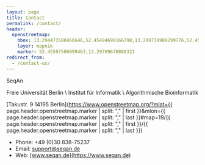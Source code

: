 ```yaml
---
layout: page
title: Contact
permalink: /contact/
header:
  openstreetmap:
    bbox: 13.294473588466646,52.45494698166798,13.299719989299776,52.45700313231881
    layer: mapnik
    marker: 52.45597506899463,13.29709678888321
redirect_from:
  - /contact-us/
---
```


SeqAn

Freie Universität Berlin \\
Institut für Informatik \\
Algorithmische Bioinformatik

[Takustr. 9 14195 Berlin](https://www.openstreetmap.org/?mlat={{ page.header.openstreetmap.marker | split: "," | first }}&amp;mlon={{ page.header.openstreetmap.marker | split: "," | last }}#map=19/{{ page.header.openstreetmap.marker | split: "," | first }}/{{ page.header.openstreetmap.marker | split: "," | last }})

* Phone: +49 (0)30 838-75237
* Email: [support@seqan.de](mailto:support@seqan.de)
* Web: [www.seqan.de](https://www.seqan.de)
